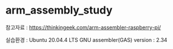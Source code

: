 # arm_assembly_study

참고자료 : https://thinkingeek.com/arm-assembler-raspberry-pi/

실습환경 : Ubuntu 20.04.4 LTS
GNU assembler(GAS) version : 2.34